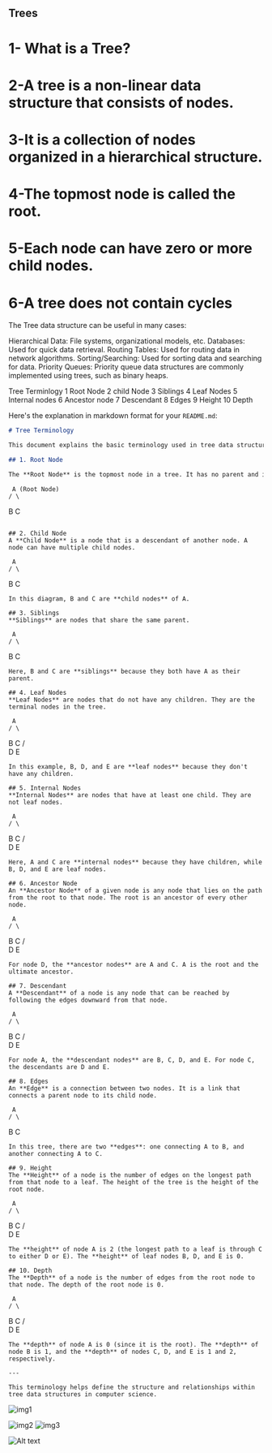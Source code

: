 ## Trees

# 1- What is a Tree?

# 2-A tree is a non-linear data structure that consists of nodes.

# 3-It is a collection of nodes organized in a hierarchical structure.

# 4-The topmost node is called the root.

# 5-Each node can have zero or more child nodes.

# 6-A tree does not contain cycles

The Tree data structure can be useful in many cases:

Hierarchical Data: File systems, organizational models, etc.
Databases: Used for quick data retrieval.
Routing Tables: Used for routing data in network algorithms.
Sorting/Searching: Used for sorting data and searching for data.
Priority Queues: Priority queue data structures are commonly implemented using trees, such as binary heaps.

Tree Terminlogy
1 Root Node
2 child Node
3 Siblings
4 Leaf Nodes
5 Internal nodes
6 Ancestor node
7 Descendant
8 Edges
9 Height
10 Depth

Here's the explanation in markdown format for your `README.md`:

```markdown
# Tree Terminology

This document explains the basic terminology used in tree data structures.

## 1. Root Node

The **Root Node** is the topmost node in a tree. It has no parent and is the starting point of the tree structure.
```

     A (Root Node)
    / \

B C

```

## 2. Child Node
A **Child Node** is a node that is a descendant of another node. A node can have multiple child nodes.

```

     A
    / \

B C

```
In this diagram, B and C are **child nodes** of A.

## 3. Siblings
**Siblings** are nodes that share the same parent.

```

     A
    / \

B C

```
Here, B and C are **siblings** because they both have A as their parent.

## 4. Leaf Nodes
**Leaf Nodes** are nodes that do not have any children. They are the terminal nodes in the tree.

```

     A
    / \

B C
/ \
 D E

```
In this example, B, D, and E are **leaf nodes** because they don't have any children.

## 5. Internal Nodes
**Internal Nodes** are nodes that have at least one child. They are not leaf nodes.

```

     A
    / \

B C
/ \
 D E

```
Here, A and C are **internal nodes** because they have children, while B, D, and E are leaf nodes.

## 6. Ancestor Node
An **Ancestor Node** of a given node is any node that lies on the path from the root to that node. The root is an ancestor of every other node.

```

     A
    / \

B C
/ \
 D E

```
For node D, the **ancestor nodes** are A and C. A is the root and the ultimate ancestor.

## 7. Descendant
A **Descendant** of a node is any node that can be reached by following the edges downward from that node.

```

     A
    / \

B C
/ \
 D E

```
For node A, the **descendant nodes** are B, C, D, and E. For node C, the descendants are D and E.

## 8. Edges
An **Edge** is a connection between two nodes. It is a link that connects a parent node to its child node.

```

     A
    / \

B C

```
In this tree, there are two **edges**: one connecting A to B, and another connecting A to C.

## 9. Height
The **Height** of a node is the number of edges on the longest path from that node to a leaf. The height of the tree is the height of the root node.

```

     A
    / \

B C
/ \
 D E

```
The **height** of node A is 2 (the longest path to a leaf is through C to either D or E). The **height** of leaf nodes B, D, and E is 0.

## 10. Depth
The **Depth** of a node is the number of edges from the root node to that node. The depth of the root node is 0.

```

     A
    / \

B C
/ \
 D E

```
The **depth** of node A is 0 (since it is the root). The **depth** of node B is 1, and the **depth** of nodes C, D, and E is 1 and 2, respectively.

---

This terminology helps define the structure and relationships within tree data structures in computer science.
```

![img1](image.png)

![img2](image-1.png)
![img3](image-2.png)

![Alt text](image-3.png)
